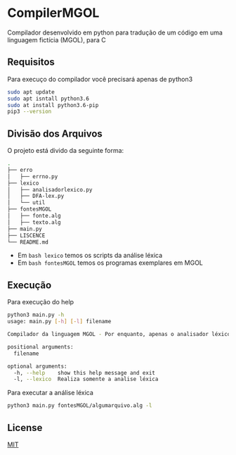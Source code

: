 # CompilerMGOL

Compilador desenvolvido em python para tradução de um código em uma linguagem fictícia (MGOL), para C

## Requisitos
Para execuço do compilador você precisará apenas de python3
```bash
sudo apt update
sudo apt isntall python3.6
sudo at install python3.6-pip
pip3 --version
```

## Divisão dos Arquivos
O projeto está divido da seguinte forma:
```bash
.
├── erro
│   ├── errno.py
├── lexico
│   ├── analisadorlexico.py
│   ├── DFA-lex.py
│   └── util
├── fontesMGOL
│   ├── fonte.alg
│   ├── texto.alg
├── main.py
├── LISCENCE
└── README.md
```
* Em ```bash lexico``` temos os scripts da análise léxica 
* Em ```bash fontesMGOL``` temos os programas exemplares em MGOL

## Execução
Para execução do help
```bash
python3 main.py -h
usage: main.py [-h] [-l] filename

Compilador da linguagem MGOL - Por enquanto, apenas o analisador léxico

positional arguments:
  filename

optional arguments:
  -h, --help    show this help message and exit
  -l, --lexico  Realiza somente a analise léxica
```
Para executar a análise léxica

```bash 
python3 main.py fontesMGOL/algumarquivo.alg -l
```
## License
[MIT](https://choosealicense.com/licenses/mit/)
